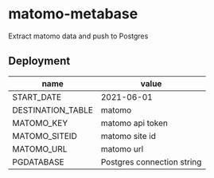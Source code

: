 # matomo-metabase

Extract matomo data and push to Postgres

## Deployment

| name              | value                      |
| ----------------- | -------------------------- |
| START_DATE        | 2021-06-01                 |
| DESTINATION_TABLE | matomo                     |
| MATOMO_KEY        | matomo api token           |
| MATOMO_SITEID     | matomo site id             |
| MATOMO_URL        | matomo url                 |
| PGDATABASE        | Postgres connection string |
